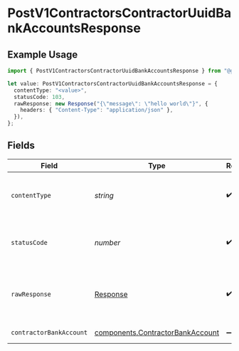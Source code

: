 # PostV1ContractorsContractorUuidBankAccountsResponse

## Example Usage

```typescript
import { PostV1ContractorsContractorUuidBankAccountsResponse } from "@gusto/embedded-api/models/operations";

let value: PostV1ContractorsContractorUuidBankAccountsResponse = {
  contentType: "<value>",
  statusCode: 103,
  rawResponse: new Response("{\"message\": \"hello world\"}", {
    headers: { "Content-Type": "application/json" },
  }),
};
```

## Fields

| Field                                                                                | Type                                                                                 | Required                                                                             | Description                                                                          |
| ------------------------------------------------------------------------------------ | ------------------------------------------------------------------------------------ | ------------------------------------------------------------------------------------ | ------------------------------------------------------------------------------------ |
| `contentType`                                                                        | *string*                                                                             | :heavy_check_mark:                                                                   | HTTP response content type for this operation                                        |
| `statusCode`                                                                         | *number*                                                                             | :heavy_check_mark:                                                                   | HTTP response status code for this operation                                         |
| `rawResponse`                                                                        | [Response](https://developer.mozilla.org/en-US/docs/Web/API/Response)                | :heavy_check_mark:                                                                   | Raw HTTP response; suitable for custom response parsing                              |
| `contractorBankAccount`                                                              | [components.ContractorBankAccount](../../models/components/contractorbankaccount.md) | :heavy_minus_sign:                                                                   | Example response                                                                     |